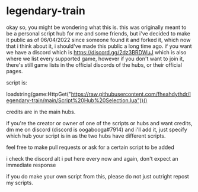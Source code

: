 # legendary-train
okay so, you might be wondering what this is. this was originally meant to be a personal script hub for me and some friends, but i've decided to make it public as of 06/04/2022 since someone found it and forked it, which now that i think about it, i should've made this public a long time ago. if you want we have a discord which is https://discord.gg/2dz3BRDWuJ which is also where we list every supported game, however if you don't want to join it, there's still game lists in the official discords of the hubs, or their official pages.

script is:

loadstring(game:HttpGet("https://raw.githubusercontent.com/fheahdythdr/legendary-train/main/Script%20Hub%20Selection.lua"))()

credits are in the main hubs.

if you're the creator or owner of one of the scripts or hubs and want credits, dm me on discord (discord is oogabooga#7914) and i'll add it, just specify which hub your script is in as the two hubs have different scripts.

feel free to make pull requests or ask for a certain script to be added

i check the discord alt i put here every now and again, don't expect an immediate response

if you do make your own script from this, please do not just outright repost my scripts.
